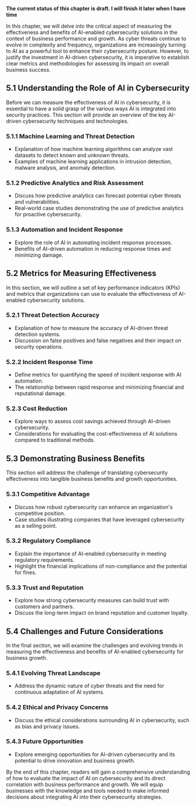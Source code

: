**The current status of this chapter is draft. I will finish it later when I have time**

In this chapter, we will delve into the critical aspect of measuring the effectiveness and benefits of AI-enabled cybersecurity solutions in the context of business performance and growth. As cyber threats continue to evolve in complexity and frequency, organizations are increasingly turning to AI as a powerful tool to enhance their cybersecurity posture. However, to justify the investment in AI-driven cybersecurity, it is imperative to establish clear metrics and methodologies for assessing its impact on overall business success.

5.1 Understanding the Role of AI in Cybersecurity
-------------------------------------------------

Before we can measure the effectiveness of AI in cybersecurity, it is essential to have a solid grasp of the various ways AI is integrated into security practices. This section will provide an overview of the key AI-driven cybersecurity techniques and technologies.

### 5.1.1 Machine Learning and Threat Detection

* Explanation of how machine learning algorithms can analyze vast datasets to detect known and unknown threats.
* Examples of machine learning applications in intrusion detection, malware analysis, and anomaly detection.

### 5.1.2 Predictive Analytics and Risk Assessment

* Discuss how predictive analytics can forecast potential cyber threats and vulnerabilities.
* Real-world case studies demonstrating the use of predictive analytics for proactive cybersecurity.

### 5.1.3 Automation and Incident Response

* Explore the role of AI in automating incident response processes.
* Benefits of AI-driven automation in reducing response times and minimizing damage.

5.2 Metrics for Measuring Effectiveness
---------------------------------------

In this section, we will outline a set of key performance indicators (KPIs) and metrics that organizations can use to evaluate the effectiveness of AI-enabled cybersecurity solutions.

### 5.2.1 Threat Detection Accuracy

* Explanation of how to measure the accuracy of AI-driven threat detection systems.
* Discussion on false positives and false negatives and their impact on security operations.

### 5.2.2 Incident Response Time

* Define metrics for quantifying the speed of incident response with AI automation.
* The relationship between rapid response and minimizing financial and reputational damage.

### 5.2.3 Cost Reduction

* Explore ways to assess cost savings achieved through AI-driven cybersecurity.
* Considerations for evaluating the cost-effectiveness of AI solutions compared to traditional methods.

5.3 Demonstrating Business Benefits
-----------------------------------

This section will address the challenge of translating cybersecurity effectiveness into tangible business benefits and growth opportunities.

### 5.3.1 Competitive Advantage

* Discuss how robust cybersecurity can enhance an organization's competitive position.
* Case studies illustrating companies that have leveraged cybersecurity as a selling point.

### 5.3.2 Regulatory Compliance

* Explain the importance of AI-enabled cybersecurity in meeting regulatory requirements.
* Highlight the financial implications of non-compliance and the potential for fines.

### 5.3.3 Trust and Reputation

* Explore how strong cybersecurity measures can build trust with customers and partners.
* Discuss the long-term impact on brand reputation and customer loyalty.

5.4 Challenges and Future Considerations
----------------------------------------

In the final section, we will examine the challenges and evolving trends in measuring the effectiveness and benefits of AI-enabled cybersecurity for business growth.

### 5.4.1 Evolving Threat Landscape

* Address the dynamic nature of cyber threats and the need for continuous adaptation of AI systems.

### 5.4.2 Ethical and Privacy Concerns

* Discuss the ethical considerations surrounding AI in cybersecurity, such as bias and privacy issues.

### 5.4.3 Future Opportunities

* Explore emerging opportunities for AI-driven cybersecurity and its potential to drive innovation and business growth.

By the end of this chapter, readers will gain a comprehensive understanding of how to evaluate the impact of AI on cybersecurity and its direct correlation with business performance and growth. We will equip businesses with the knowledge and tools needed to make informed decisions about integrating AI into their cybersecurity strategies.
